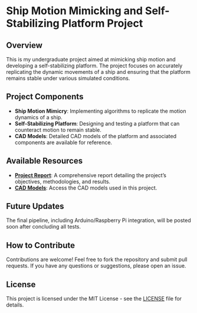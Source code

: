 # Ship Motion Mimicking and Self-Stabilizing Platform Project

## Overview
This is my undergraduate project aimed at mimicking ship motion and developing a self-stabilizing platform. The project focuses on accurately replicating the dynamic movements of a ship and ensuring that the platform remains stable under various simulated conditions.

## Project Components
- **Ship Motion Mimicry**: Implementing algorithms to replicate the motion dynamics of a ship.
- **Self-Stabilizing Platform**: Designing and testing a platform that can counteract motion to remain stable.
- **CAD Models**: Detailed CAD models of the platform and associated components are available for reference.

## Available Resources
- **[Project Report](link-to-report)**: A comprehensive report detailing the project’s objectives, methodologies, and results.
- **[CAD Models](link-to-cad-models)**: Access the CAD models used in this project.

## Future Updates
The final pipeline, including Arduino/Raspberry Pi integration, will be posted soon after concluding all tests.

## How to Contribute
Contributions are welcome! Feel free to fork the repository and submit pull requests. If you have any questions or suggestions, please open an issue.

## License
This project is licensed under the MIT License - see the [LICENSE](link-to-license) file for details.
